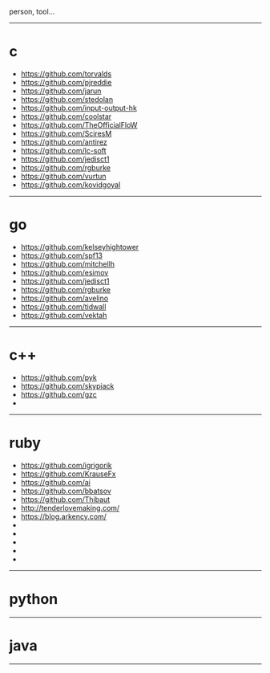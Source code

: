 person, tool...

---
# c
- https://github.com/torvalds
- https://github.com/pjreddie
- https://github.com/jarun
- https://github.com/stedolan
- https://github.com/input-output-hk
- https://github.com/coolstar
- https://github.com/TheOfficialFloW
- https://github.com/SciresM 
- https://github.com/antirez
- https://github.com/lc-soft
- https://github.com/jedisct1
- https://github.com/rgburke
- https://github.com/vurtun
- https://github.com/kovidgoyal
---
# go
- https://github.com/kelseyhightower
- https://github.com/spf13
- https://github.com/mitchellh
- https://github.com/esimov
- https://github.com/jedisct1 
- https://github.com/rgburke
- https://github.com/avelino
- https://github.com/tidwall
- https://github.com/vektah
---
# c++
- https://github.com/pyk
- https://github.com/skypjack
- https://github.com/gzc
- 
---
# ruby
- https://github.com/igrigorik
- https://github.com/KrauseFx
- https://github.com/ai
- https://github.com/bbatsov
- https://github.com/Thibaut
- http://tenderlovemaking.com/
- https://blog.arkency.com/
-
-
-
-
-
---
# python
---
# java
---






















#

